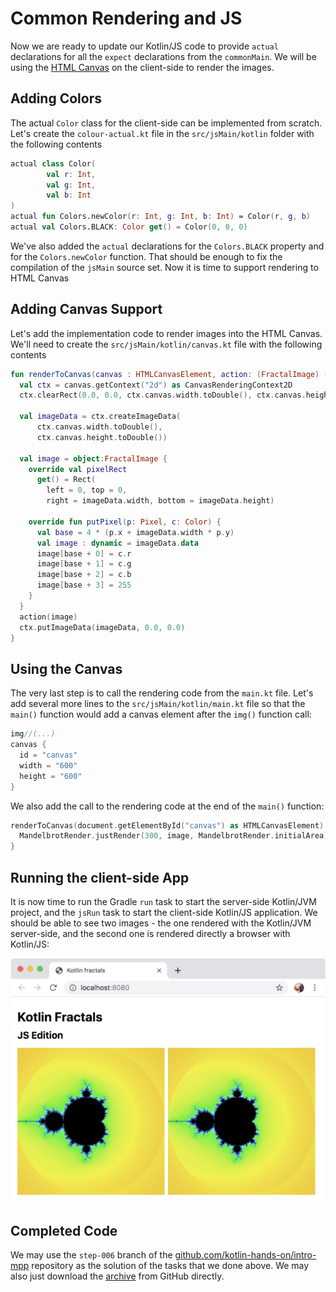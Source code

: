 # Common Rendering and JS

Now we are ready to update our Kotlin/JS code to provide 
`actual` declarations for all the `expect` declarations from the `commonMain`. 
We will be using the [HTML Canvas](https://www.w3schools.com/html/html5_canvas.asp)
on the client-side to render the images.

## Adding Colors

The actual `Color` class for the client-side can be implemented from scratch.
Let's create the `colour-actual.kt` file in the `src/jsMain/kotlin` folder
with the following contents

```kotlin
actual class Color(
        val r: Int,
        val g: Int,
        val b: Int
)
actual fun Colors.newColor(r: Int, g: Int, b: Int) = Color(r, g, b)
actual val Colors.BLACK: Color get() = Color(0, 0, 0)
```

We've also added the `actual` declarations for the `Colors.BLACK` property
and for the `Colors.newColor` function.
That should be enough to fix the compilation of the `jsMain` source set. Now it is
time to support rendering to HTML Canvas

## Adding Canvas Support

Let's add the implementation code to render images into the HTML Canvas. We'll need
to create the `src/jsMain/kotlin/canvas.kt` file with the following contents
```kotlin
fun renderToCanvas(canvas : HTMLCanvasElement, action: (FractalImage) -> Unit) {
  val ctx = canvas.getContext("2d") as CanvasRenderingContext2D
  ctx.clearRect(0.0, 0.0, ctx.canvas.width.toDouble(), ctx.canvas.height.toDouble())

  val imageData = ctx.createImageData(
      ctx.canvas.width.toDouble(),
      ctx.canvas.height.toDouble())

  val image = object:FractalImage {
    override val pixelRect
      get() = Rect(
        left = 0, top = 0,
        right = imageData.width, bottom = imageData.height)

    override fun putPixel(p: Pixel, c: Color) {
      val base = 4 * (p.x + imageData.width * p.y)
      val image : dynamic = imageData.data
      image[base + 0] = c.r
      image[base + 1] = c.g
      image[base + 2] = c.b
      image[base + 3] = 255
    }
  }
  action(image)
  ctx.putImageData(imageData, 0.0, 0.0)
}
```

## Using the Canvas

The very last step is to call the rendering code from the `main.kt` file. 
Let's add several more lines to the `src/jsMain/kotlin/main.kt` file so that 
the `main()` function would add a canvas element after the `img()` function call:
```kotlin
img//(...)
canvas {
  id = "canvas"
  width = "600"
  height = "600"
}
```

We also add the call to the rendering code at the end of the `main()` function:

```kotlin
renderToCanvas(document.getElementById("canvas") as HTMLCanvasElement) { image ->
  MandelbrotRender.justRender(300, image, MandelbrotRender.initialArea)
}
```

## Running the client-side App

It is now time to run the Gradle `run` task to start the server-side Kotlin/JVM project, and the
`jsRun` task to start the client-side Kotlin/JS application. We should be
able to see two images - the one rendered with the Kotlin/JVM server-side, and the second
one is rendered directly a browser with Kotlin/JS:

![](./assets/site-full.png)


## Completed Code

We may use the `step-006` branch of the
[github.com/kotlin-hands-on/intro-mpp](https://github.com/kotlin-hands-on/intro-mpp)
repository as the solution of the tasks that we done above. 
We may also just download the
[archive](https://github.com/kotlin-hands-on/intro-mpp/archive/step-006.zip)
from GitHub directly.
   
